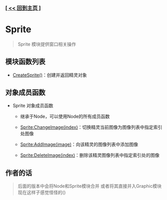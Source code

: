 ### [[ << 回到主页 ]](../README.md)

# Sprite

> Sprite 模块提供窗口相关操作

## 模块函数列表

+ [CreateSprite()](_CreateSprite_.md)：创建并返回精灵对象

## 对象成员函数

+ Sprite 对象成员函数

    + 继承于Node，可以使用Node的所有成员函数

    + [Sprite:ChangeImage(index)](_Sprite_ChangeImage_.md)：切换精灵当前图像为图像列表中指定索引处图像

    + [Sprite:AddImage(image)](_Sprite_AddImage_.md)：向该精灵的图像列表中添加图像

    + [Sprite:DeleteImage(index)](_Sprite_DeleteImage_.md)：删除该精灵图像列表中指定索引处的图像

## 作者的话

> 后面的版本中会将Node和Sprite模块合并
> 或者将其直接并入Graphic模块
> 现在这样子感觉怪怪的()